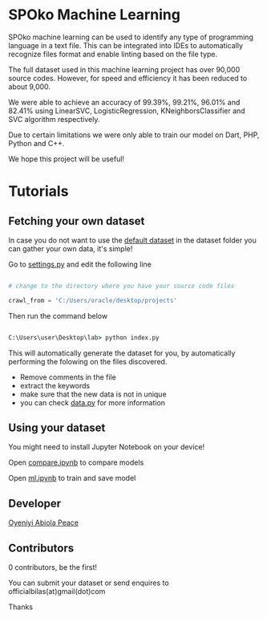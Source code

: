 # SPOko Machine Learning

SPOko machine learning can be used to identify any type of programming language in a text file. This can be integrated into IDEs to automatically recognize files format and enable linting based on the file type.

The full dataset used in this machine learning project has over 90,000 source codes. However, for speed and efficiency it has been reduced to about 9,000.

We were able to achieve an accuracy of 99.39%, 99.21%, 96.01% and 82.41% using LinearSVC, LogisticRegression, KNeighborsClassifier and SVC algorithm respectively.

Due to certain limitations we were only able to train our model on Dart, PHP, Python and C++.

We hope this project will be useful!

# Tutorials


## Fetching your own dataset

In case you do not want to use the [default dataset](dataset/default_dataset.csv) in the dataset folder you can gather your own data, it's simple!

Go to [settings.py](settings.py) and edit the following line

```python

# change to the directory where you have your source code files

crawl_from = 'C:/Users/oracle/desktop/projects' 

```

Then run the command below

```cmd

C:\Users\user\Desktop\lab> python index.py

```

This will automatically generate the dataset for you, by automatically performing the folowing on the files discovered.

- Remove comments in the file
- extract the keywords
- make sure that the new data is not in unique
- you can check [data.py](data.py) for more information


## Using your dataset

You might need to install Jupyter Notebook on your device!

Open [compare.ipynb](compare.ipynb) to compare models

Open [ml.ipynb](ml.ipynb) to train and save model


## Developer

[Oyeniyi Abiola Peace](https://twitter.com/_iamoracle])

## Contributors

0 contributors, be the first!

You can submit your dataset or send enquires to officialbilas(at)gmail(dot)com

Thanks